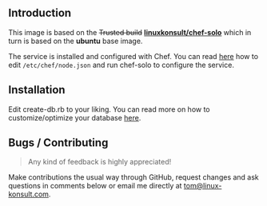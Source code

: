 Introduction
------------

This image is based on the ~~Trusted build~~ **[linuxkonsult/chef-solo][1]** which in turn is based on the **ubuntu** base image.

The service is installed and configured with Chef. You can read [here][2] how to edit `/etc/chef/node.json` and run chef-solo to configure the service.

Installation
------------

Edit create-db.rb to your liking. You can read more on how to customize/optimize your database [here][3].

Bugs / Contributing
-------------------

> Any kind of feedback is highly appreciated!

Make contributions the usual way through GitHub, request changes and ask questions in comments below or email me directly at tom@linux-konsult.com.


  [1]: https://index.docker.io/u/linux/chef-solo/
  [2]: https://github.com/hw-cookbooks/postgresql
  [3]: https://github.com/opscode-cookbooks/database
